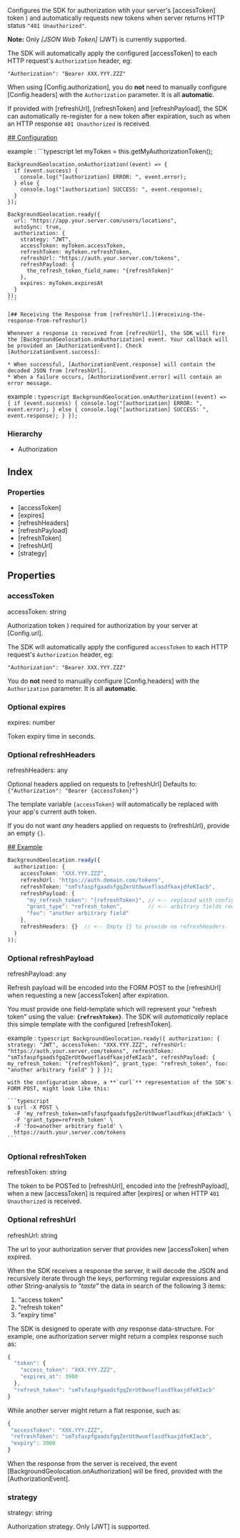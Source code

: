 Configures the SDK for authorization wtih your server's [accessToken] token ) and automatically requests new tokens when server returns HTTP status `"401 Unauthorized"`.

**Note:** Only *[JSON Web Token]* (JWT) is currently supported.

The SDK will automatically apply the configured [accessToken] to each HTTP request's `Authorization` header, eg:

`"Authorization": "Bearer XXX.YYY.ZZZ"`

When using [Config.authorization], you do **not** need to manually configure [Config.headers] with the `Authorization` parameter. It is all **automatic**.

If provided with [refreshUrl], [refreshToken] and [refreshPayload], the SDK can automatically re-register for a new token after expiration, such as when an HTTP response `401 Unauthorized` is received.

[## Configuration](#configuration)

example
:   ```typescript
    let myToken = this.getMyAuthorizationToken();

    BackgroundGeolocation.onAuthorization((event) => {
      if (event.success) {
        console.log("[authorization] ERROR: ", event.error);
      } else {
        console.log("[authorization] SUCCESS: ", event.response);
      }
    });

    BackgroundGeolocation.ready({
      url: "https://app.your.server.com/users/locations",
      autoSync: true,
      authorization: {
        strategy: "JWT",
        accessToken: myToken.accessToken,
        refreshToken: myToken.refreshToken,
        refreshUrl: "https://auth.your.server.com/tokens",
        refreshPayload: {
          the_refresh_token_field_name: "{refreshToken}"
        },
        expires: myToken.expiresAt
      }
    });
    ```

    [## Receiving the Response from [refreshUrl].](#receiving-the-response-from-refreshurl)

    Whenever a response is received from [refreshUrl], the SDK will fire the [BackgroundGeolocation.onAuthorization] event. Your callback will be provided an [AuthorizationEvent]. Check [AuthorizationEvent.success]:

    * When successful, [AuthorizationEvent.response] will contain the decoded JSON from [refreshUrl].
    * When a failure occurs, [AuthorizationEvent.error] will contain an error message.

example
:   ```typescript
    BackgroundGeolocation.onAuthorization((event) => {
      if (event.success) {
        console.log("[authorization] ERROR: ", event.error);
      } else {
        console.log("[authorization] SUCCESS: ", event.response);
      }
    });
    ```

### Hierarchy

* Authorization

## Index

### Properties

* [accessToken]
* [expires]
* [refreshHeaders]
* [refreshPayload]
* [refreshToken]
* [refreshUrl]
* [strategy]

## Properties

### accessToken

accessToken: string



Authorization token ) required for authorization by your server at [Config.url].

The SDK will automatically apply the configured `accessToken` to each HTTP request's `Authorization` header, eg:

`"Authorization": "Bearer XXX.YYY.ZZZ"`

You do **not** need to manually configure [Config.headers] with the `Authorization` parameter. It is all **automatic**.

### Optional expires

expires: number



Token expiry time in seconds.

### Optional refreshHeaders

refreshHeaders: any



Optional headers applied on requests to [refreshUrl]
Defaults to: `{"Authorization": "Bearer {accessToken}"}`

The template variable `{accessToken}` will automatically be replaced with your app's current auth token.

If you do not want *any* headers applied on requests to {refreshUrl}, provide an empty `{}`.

[## Example](#example)

```typescript
BackgroundGeolocation.ready({
  authorization: {
    accessToken: "XXX.YYY.ZZZ",
    refreshUrl: "https://auth.domain.com/tokens",
    refreshToken: "smTsfaspfgaadsfgqZerUt0wueflasdfkaxjdfeKIacb",
    refreshPayload: {
      "my_refresh_token": "{refreshToken}", // <-- replaced with configured refreshToken above.
      "grant_type": "refresh_token",        // <-- arbitrary fields required by your auth server
      "foo": "another arbitrary field"
    },
    refreshHeaders: {}  // <-- Empty {} to provide no refreshHeaders.
  )
));
```

### Optional refreshPayload

refreshPayload: any



Refresh payload will be encoded into the FORM POST to the [refreshUrl] when requesting a new [accessToken] after expiration.

You *must* provide one field-template which will represent your "refresh token" using the value: **`{refreshToken}`**. The SDK will
*automatically* replace this simple template with the configured [refreshToken].

example
:   ```typescript
    BackgroundGeolocation.ready({
      authorization: {
        strategy: "JWT",
        accessToken: "XXX.YYY.ZZZ",
        refreshUrl: "https://auth.your.server.com/tokens",
        refreshToken: "smTsfaspfgaadsfgqZerUt0wueflasdfkaxjdfeKIacb",
        refreshPayload: {
          my_refresh_token: "{refreshToken}",
          grant_type: "refresh_token",
          foo: "another arbitrary field"
        }
      }
    });
    ```

    with the configuration above, a **`curl`** representation of the SDK's FORM POST, might look like this:

    ```typescript
    $ curl -X POST \
      -F 'my_refresh_token=smTsfaspfgaadsfgqZerUt0wueflasdfkaxjdfeKIacb' \
      -F 'grant_type=refresh_token' \
      -F 'foo=another arbitrary field' \
      https://auth.your.server.com/tokens
    ```

### Optional refreshToken

refreshToken: string



The token to be POSTed to [refreshUrl], encoded into the [refreshPayload], when a new [accessToken] is required after [expires] or when HTTP `401 Unauthorized` is received.

### Optional refreshUrl

refreshUrl: string



The url to your authorization server that provides new [accessToken] when expired.

When the SDK receives a response the server, it will decode the JSON and recursively iterate through the keys, performing regular expressions and other String-analysis *to "taste"* the data in search of the following 3 items:

1. "access token"
2. "refresh token"
3. "expiry time"

The SDK is designed to operate with *any* response data-structure. For example, one authorization server might return a complex response such as:

```typescript
{
  "token": {
    "access_token": "XXX.YYY.ZZZ",
    "expires_at": 3900
  },
  "refresh_token": "smTsfaspfgaadsfgqZerUt0wueflasdfkaxjdfeKIacb"
}
```

While another server might return a flat response, such as:

```typescript
{
 "accessToken": "XXX.YYY.ZZZ",
 "refreshToken": "smTsfaspfgaadsfgqZerUt0wueflasdfkaxjdfeKIacb",
 "expiry": 3900
}
```

When the response from the server is received, the event [BackgroundGeolocation.onAuthorization] will be fired, provided with the [AuthorizationEvent].

### strategy

strategy: string



Authorization strategy. Only [JWT] is supported.